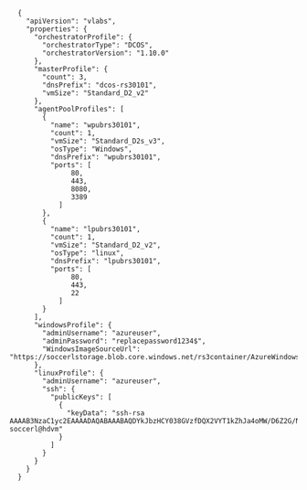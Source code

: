       {
        "apiVersion": "vlabs",
        "properties": {
          "orchestratorProfile": {
            "orchestratorType": "DCOS",
            "orchestratorVersion": "1.10.0"
          },
          "masterProfile": {
            "count": 3,
            "dnsPrefix": "dcos-rs30101",
            "vmSize": "Standard_D2_v2"
          },
          "agentPoolProfiles": [
            {
              "name": "wpubrs30101",
              "count": 1,
              "vmSize": "Standard_D2s_v3",
              "osType": "Windows",
              "dnsPrefix": "wpubrs30101",
              "ports": [
                   80,
                   443,
                   8080,
                   3389
                ]
            },
            {
              "name": "lpubrs30101",
              "count": 1,
              "vmSize": "Standard_D2_v2",
              "osType": "linux",
              "dnsPrefix": "lpubrs30101",
              "ports": [
                   80,
                   443,
                   22
                ]
            }
          ],
          "windowsProfile": {
            "adminUsername": "azureuser",
            "adminPassword": "replacepassword1234$",
            "WindowsImageSourceUrl": "https://soccerlstorage.blob.core.windows.net/rs3container/AzureWindowsRS3.vhd"
          },
          "linuxProfile": {
            "adminUsername": "azureuser",
            "ssh": {
              "publicKeys": [
                {
                  "keyData": "ssh-rsa AAAAB3NzaC1yc2EAAAADAQABAAABAQDYkJbzHCY038GVzfDQX2VYT1kZhJa4oMW/D6Z2G/NEoKeB3K/zUux95w7HtdYaq3RXNxk2dMtJv27QOUmOuPpdVWCKjwi03XvhRwHwuwlkJVRb4DLgoK7QPG+j04KtPSsgOj8Qd+ljXwHB2Zpz2kFifVF1D8mcEpRWZvxhpYSt6Ze2yqdxkffq3wddJuXskGsTSYTOcBzLwGcr4c9+kA3S8fnoAW0LRyXyOvB8v0YKqIJ8t3J/g4Lj3iCGIwOWraJ2EwnpOsAzhxgBRbiWflG/cHhxDlQsOYIbJcCfb7cSkow0Qcrff/gwzBtNCuANowDeGjyL/fzu9NrSQZZzgEdf soccerl@hdvm"
                }
              ]
            }
          }
        }
      }
